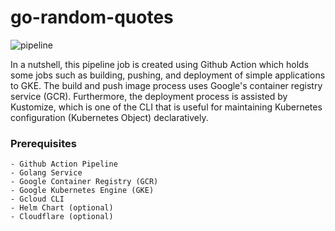 # go-random-quotes
![pipeline](img/ss1.png)

In a nutshell, this pipeline job is created using Github Action which holds some jobs such as building, pushing, and deployment of simple applications to GKE. The build and push image process uses Google's container registry service (GCR). Furthermore, the deployment process is assisted by Kustomize, which is one of the CLI that is useful for maintaining Kubernetes configuration (Kubernetes Object) declaratively.

### Prerequisites 
```
- Github Action Pipeline
- Golang Service
- Google Container Registry (GCR)
- Google Kubernetes Engine (GKE)
- Gcloud CLI
- Helm Chart (optional)
- Cloudflare (optional)
```
